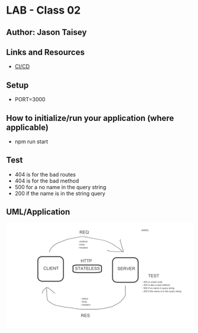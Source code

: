 # LAB - Class 02

## Author: Jason Taisey

## Links and Resources
- [CI/CD](https://github.com/JTaisey389/basic-express-server.md/runs/2396848925?check_suite_focus=true)

## Setup

- PORT=3000

## How to initialize/run your application (where applicable)
- npm run start


## Test
- 404 is for the bad routes
- 404 is for the bad method
- 500 for a no name in the query string
- 200 if the name is in the string query

## UML/Application
![WRRC](assets/WRRC_Lab_02_1.png)
